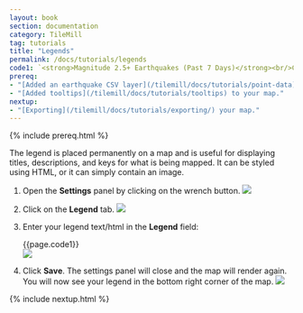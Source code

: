 ```yaml
---
layout: book
section: documentation
category: TileMill
tag: tutorials
title: "Legends"
permalink: /docs/tutorials/legends
code1: `<strong>Magnitude 2.5+ Earthquakes (Past 7 Days)</strong><br/>Circle size indicates magnitude of earthquake.`
prereq:
- "[Added an earthquake CSV layer](/tilemill/docs/tutorials/point-data) to your TileMill project."
- "[Added tooltips](/tilemill/docs/tutorials/tooltips) to your map."
nextup:
- "[Exporting](/tilemill/docs/tutorials/exporting/) your map."
---
```


{% include prereq.html %}

The legend is placed permanently on a map and is useful for displaying titles, descriptions, and keys for what is being mapped. It can be styled using HTML, or it can simply contain an image.

1. Open the **Settings** panel by clicking on the wrench button.
  ![](/tilemill/assets/pages/project-settings-1.png)
2. Click on the **Legend** tab.
  ![](/tilemill/assets/pages/legend-1.png)
3. Enter your legend text/html in the **Legend** field:

      {{page.code1}}<br>
  ![](/tilemill/assets/pages/legend-2.png)
4. Click **Save**. The settings panel will close and the map will render again. You will now see your legend in the bottom right corner of the map.
  ![](/tilemill/assets/pages/legend-3.png)

{% include nextup.html %}
